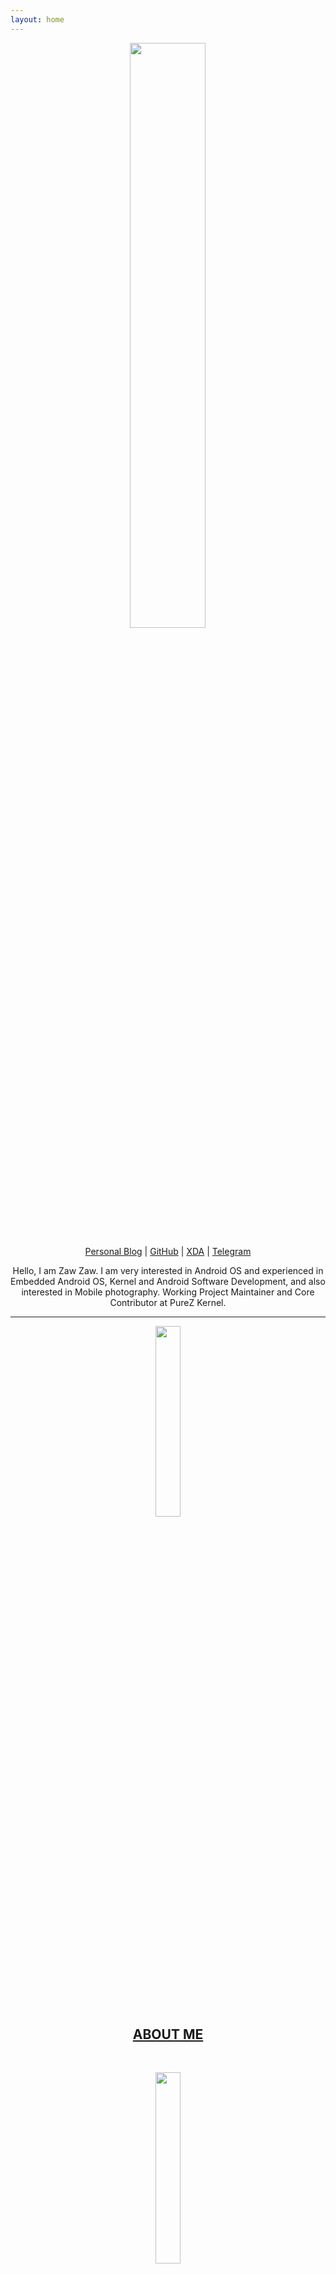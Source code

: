 ```yaml
---
layout: home
---
```


<p align="center"><img src="https://s20.postimg.cc/yxt5lu0zx/Round_Photo-_Zaw_Zaw.png" width="49%" height="49%"/></p>
<p align="center"><a href="https://medium.com/zawzaww">Personal Blog</a> | <a href="https://github.com/zawzaww">GitHub</a> | <a href="https://forum.xda-developers.com/member.php?u=7581611">XDA</a> | <a href="https://t.me/zawzaww">Telegram</a></p>
<p align="center">Hello, I am Zaw Zaw. I am very interested in Android OS and experienced in Embedded Android OS, Kernel and Android Software Development, and also interested in Mobile photography. Working Project Maintainer and Core Contributor at PureZ Kernel.</p>

---

<p align="center"><a href="https://zawzaww.github.io/about"><img src="https://s20.postimg.cc/vbse5qvn1/about.png" width="28%" height="28%"/></a></p>
<h2 align="center"><a href="https://zawzaww.github.io/about">ABOUT ME</a></h2>


<br><p align="center"><a href="https://medium.com/zawzaww"><img src="https://s20.postimg.cc/jmvxjyhwd/medium-blog.png" width="28%" height="28%"/></a></p>
<h2 align="center"><a href="https://medium.com/zawzaww">BLOG</a></h2>


<br><p align="center"><a href="https://zawzaww.github.io/photography"><img src="https://s20.postimg.cc/bh6cjmo59/photography.png" width="28%" height="28%"/></a></p>
<h2 align="center"><a href="https://zawzaww.github.io/photography">PHOTOGRAPHY</a></h2>


<br><p align="center"><a href="https://zawzaww.github.io/work"><img src="https://s20.postimg.cc/ifn1owg3x/work-android.png" width="28%" height="28%"/></a></p>
<h2 align="center"><a href="https://zawzaww.github.io/work">MY WORK</a></h2>


<br><p align="center"><a href="https://zawzaww.github.io/contact"><img src="https://s20.postimg.cc/ib2l1eq25/contact.png" width="28%" height="28%"/></a></p>
<h2 align="center"><a href="https://zawzaww.github.io/contact">CONTACT</a></h2>
